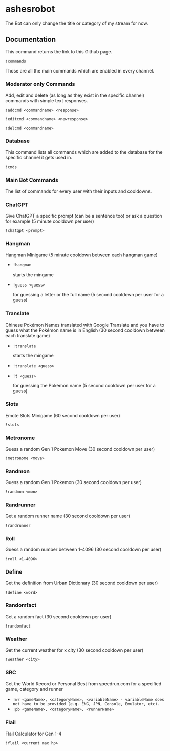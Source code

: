 # ashesrobot

The Bot can only change the title or category of my stream for now.

## Documentation

This command returns the link to this Github page.

`!commands`

Those are all the main commands which are enabled in every channel.

### Moderator only Commands

Add, edit and delete (as long as they exist in the specific channel) commands with simple text responses.

`!addcmd <commandname> <response>`

`!editcmd <commandname> <newresponse>`

`!delcmd <commandname>`

### Database

This command lists all commands which are added to the database for the specific channel it gets used in.

`!cmds`

### Main Bot Commands

The list of commands for every user with their inputs and cooldowns.

### ChatGPT

Give ChatGPT a specific prompt (can be a sentence too) or ask a question for example (5 minute cooldown per user)

`!chatgpt <prompt>`

### Hangman

Hangman Minigame (5 minute cooldown between each hangman game)

* `!hangman`
  
  starts the mingame

* `!guess <guess>`
  
  for guessing a letter or the full name (5 second cooldown per user for a guess)

### Translate

Chinese Pokémon Names translated with Google Translate and you have to guess what the Pokémon name is in English (30 second cooldown between each translate game)

* `!translate`
  
  starts the mingame

* `!translate <guess>`
* `!t <guess>`

  for guessing the Pokémon name (5 second cooldown per user for a guess)

### Slots

Emote Slots Minigame (60 second cooldown per user) 

`!slots`

### Metronome

Guess a random Gen 1 Pokemon Move (30 second cooldown per user)

`!metronome <move>`

### Randmon

Guess a random Gen 1 Pokemon (30 second cooldown per user) 

`!randmon <mon>`

### Randrunner

Get a random runner name (30 second cooldown per user)

`!randrunner`

### Roll

Guess a random number between 1-4096 (30 second cooldown per user)

`!roll <1-4096>`

### Define

Get the definition from Urban Dictionary (30 second cooldown per user)

`!define <word>`

### Randomfact

Get a random fact (30 second cooldown per user)

`!randomfact`

### Weather

Get the current weather for x city (30 second cooldown per user) 

`!weather <city>`

### SRC

Get the World Record or Personal Best from speedrun.com for a specified game, category and runner

* `!wr <gameName>, <categoryName>, <variableName> - variableName does not have to be provided (e.g. ENG, JPN, Console, Emulator, etc).`
* `!pb <gameName>, <categoryName>, <runnerName>`

### Flail

Flail Calculator for Gen 1-4

`!flail <current max hp>`
